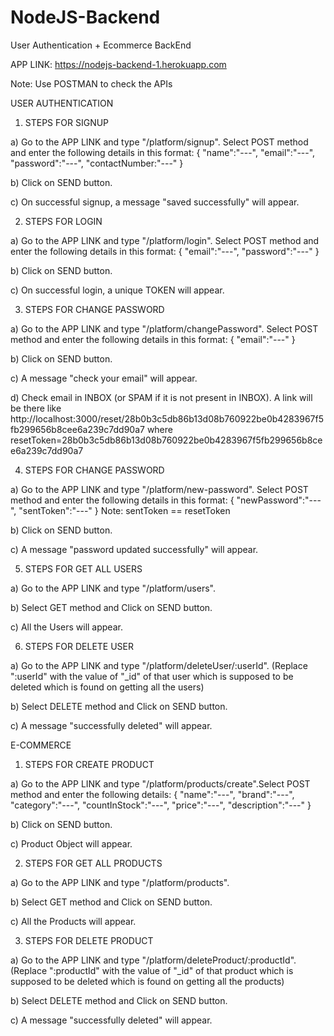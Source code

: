 # NodeJS-Backend
User Authentication + Ecommerce BackEnd

APP LINK: https://nodejs-backend-1.herokuapp.com

Note: Use POSTMAN to check the APIs

USER AUTHENTICATION

1. STEPS FOR SIGNUP

a) Go to the APP LINK and type "/platform/signup". Select POST method and enter the following details in this format:
{
"name":"---",
"email":"---",
"password":"---",
"contactNumber:"---"
}

b) Click on SEND button.

c) On successful signup, a message "saved successfully" will appear.

2. STEPS FOR LOGIN

a) Go to the APP LINK and type "/platform/login". Select POST method and enter the following details in this format:
{
"email":"---",
"password":"---"
}

b) Click on SEND button.

c) On successful login, a unique TOKEN will appear.


3. STEPS FOR CHANGE PASSWORD

a) Go to the APP LINK and type "/platform/changePassword". Select POST method and enter the following details in this format:
{
"email":"---"
}

b) Click on SEND button.

c) A message "check your email" will appear.

d) Check email in INBOX (or SPAM if it is not present in INBOX). A link will be there like http://localhost:3000/reset/28b0b3c5db86b13d08b760922be0b4283967f5fb299656b8cee6a239c7dd90a7 where resetToken=28b0b3c5db86b13d08b760922be0b4283967f5fb299656b8cee6a239c7dd90a7


4. STEPS FOR CHANGE PASSWORD

a) Go to the APP LINK and type "/platform/new-password". Select POST method and enter the following details in this format:
{
"newPassword":"---",
"sentToken":"---" 
}
Note: sentToken == resetToken 

b) Click on SEND button.

c) A message "password updated successfully" will appear.


5. STEPS FOR GET ALL USERS

a) Go to the APP LINK and type "/platform/users".

b) Select GET method and Click on SEND button.

c) All the Users will appear.


6. STEPS FOR DELETE USER

a) Go to the APP LINK and type "/platform/deleteUser/:userId". (Replace ":userId" with the value of "_id" of that user which is supposed to be deleted which is found on getting all the users)

b) Select DELETE method and Click on SEND button.

c) A message "successfully deleted" will appear.



E-COMMERCE

1. STEPS FOR CREATE PRODUCT

a) Go to the APP LINK and type "/platform/products/create".Select POST method and enter the following details:
{
"name":"---",
"brand":"---",
"category":"---",
"countInStock":"---",
"price":"---",
"description":"---"
}

b)  Click on SEND button.

c) Product Object will appear.


2. STEPS FOR GET ALL PRODUCTS

a) Go to the APP LINK and type "/platform/products".

b) Select GET method and Click on SEND button.

c) All the Products will appear.


3. STEPS FOR DELETE PRODUCT

a) Go to the APP LINK and type "/platform/deleteProduct/:productId". (Replace ":productId" with the value of "_id" of that product which is supposed to be deleted which is found on getting all the products)

b) Select DELETE method and Click on SEND button.

c) A message "successfully deleted" will appear.
